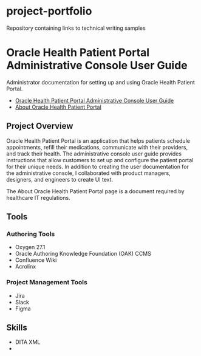 # project-portfolio
Repository containing links to technical writing samples

# Oracle Health Patient Portal Administrative Console User Guide
Administrator documentation for setting up and using Oracle Health Patient Portal.

* [Oracle Health Patient Portal Administrative Console User Guide](https://docs.oracle.com/en/industries/health/health-patient-portal/hppag/index.html)
* [About Oracle Health Patient Portal](https://docs.oracle.com/en/industries/health/health-patient-portal/about_oracle_health_patient_portal/index.html)

## Project Overview
Oracle Health Patient Portal is an application that helps patients schedule appointments, refill their medications, communicate with their providers, and track their health. The administrative console user guide provides instructions that allow customers to set up and configure the patient portal for their unique needs. In addition to creating the user documentation for the administrative console, I collaborated with product managers, designers, and engineers to create UI text.

The About Oracle Health Patient Portal page is a document required by healthcare IT regulations.

## Tools

### Authoring Tools
* Oxygen 27.1
* Oracle Authoring Knowledge Foundation (OAK) CCMS
* Confluence Wiki
* Acrolinx

### Project Management Tools
* Jira
* Slack
* Figma

## Skills
* DITA XML
* 

